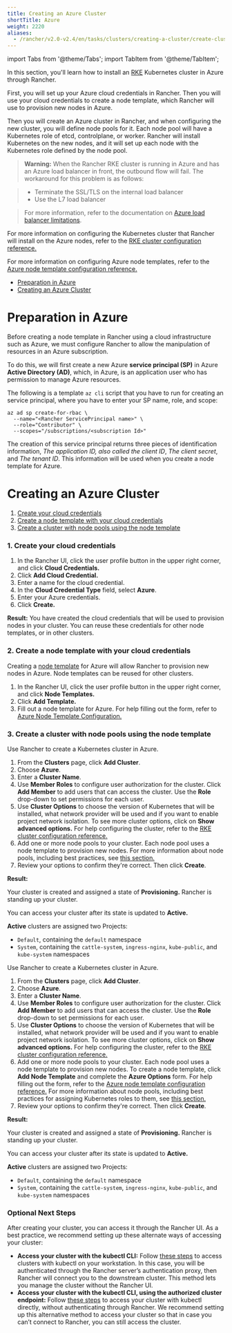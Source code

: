 ```yaml
---
title: Creating an Azure Cluster
shortTitle: Azure
weight: 2220
aliases:
  - /rancher/v2.0-v2.4/en/tasks/clusters/creating-a-cluster/create-cluster-azure/
---
```


import Tabs from '@theme/Tabs';
import TabItem from '@theme/TabItem';

In this section, you'll learn how to install an [RKE](https://rancher.com/docs/rke/latest/en/) Kubernetes cluster in Azure through Rancher.

First, you will set up your Azure cloud credentials in Rancher. Then you will use your cloud credentials to create a node template, which Rancher will use to provision new nodes in Azure.

Then you will create an Azure cluster in Rancher, and when configuring the new cluster, you will define node pools for it. Each node pool will have a Kubernetes role of etcd, controlplane, or worker. Rancher will install Kubernetes on the new nodes, and it will set up each node with the Kubernetes role defined by the node pool.

>**Warning:** When the Rancher RKE cluster is running in Azure and has an Azure load balancer in front, the outbound flow will fail. The workaround for this problem is as follows:

> - Terminate the SSL/TLS on the internal load balancer
> - Use the L7 load balancer

> For more information, refer to the documentation on [Azure load balancer limitations](https://docs.microsoft.com/en-us/azure/load-balancer/components#limitations).

For more information on configuring the Kubernetes cluster that Rancher will install on the Azure nodes, refer to the [RKE cluster configuration reference.](../../../../../reference-guides/cluster-configuration/rancher-server-configuration/rke1-cluster-configuration.md)

For more information on configuring Azure node templates, refer to the [Azure node template configuration reference.](../../../../../reference-guides/cluster-configuration/downstream-cluster-configuration/node-template-configuration/azure.md)

- [Preparation in Azure](#preparation-in-azure)
- [Creating an Azure Cluster](#creating-an-azure-cluster)

# Preparation in Azure

Before creating a node template in Rancher using a cloud infrastructure such as Azure, we must configure Rancher to allow the manipulation of resources in an Azure subscription.

To do this, we will first create a new Azure **service principal (SP)** in Azure **Active Directory (AD)**, which, in Azure, is an application user who has permission to manage Azure resources.

The following is a template `az cli` script that you have to run for creating an service principal, where you have to enter your SP name, role, and scope:

```
az ad sp create-for-rbac \
  --name="<Rancher ServicePrincipal name>" \
  --role="Contributor" \
  --scopes="/subscriptions/<subscription Id>"
```

The creation of this service principal returns three pieces of identification information, *The application ID, also called the client ID*, *The client secret*, and *The tenant ID*. This information will be used when you create a node template for Azure.

# Creating an Azure Cluster

<Tabs>
<TabItem value="Rancher v2.2.0+">

1. [Create your cloud credentials](#1-create-your-cloud-credentials)
2. [Create a node template with your cloud credentials](#2-create-a-node-template-with-your-cloud-credentials)
3. [Create a cluster with node pools using the node template](#3-create-a-cluster-with-node-pools-using-the-node-template)

### 1. Create your cloud credentials

1. In the Rancher UI, click the user profile button in the upper right corner, and click **Cloud Credentials.**
1. Click **Add Cloud Credential.**
1. Enter a name for the cloud credential.
1. In the **Cloud Credential Type** field, select **Azure**.
1. Enter your Azure credentials.
1. Click **Create.**

**Result:** You have created the cloud credentials that will be used to provision nodes in your cluster. You can reuse these credentials for other node templates, or in other clusters.

### 2. Create a node template with your cloud credentials

Creating a [node template](../../../../../pages-for-subheaders/use-new-nodes-in-an-infra-provider.md#node-templates) for Azure will allow Rancher to provision new nodes in Azure. Node templates can be reused for other clusters.

1. In the Rancher UI, click the user profile button in the upper right corner, and click **Node Templates.**
1. Click **Add Template.**
1. Fill out a node template for Azure. For help filling out the form, refer to [Azure Node Template Configuration.](../../../../../reference-guides/cluster-configuration/downstream-cluster-configuration/node-template-configuration/azure.md)

### 3. Create a cluster with node pools using the node template

Use Rancher to create a Kubernetes cluster in Azure.

1. From the **Clusters** page, click **Add Cluster**.
1. Choose **Azure**.
1. Enter a **Cluster Name**.
1. Use **Member Roles** to configure user authorization for the cluster. Click **Add Member** to add users that can access the cluster. Use the **Role** drop-down to set permissions for each user.
1. Use **Cluster Options** to choose the version of Kubernetes that will be installed, what network provider will be used and if you want to enable project network isolation. To see more cluster options, click on **Show advanced options.** For help configuring the cluster, refer to the [RKE cluster configuration reference.](../../../../../reference-guides/cluster-configuration/rancher-server-configuration/rke1-cluster-configuration.md)
1. Add one or more node pools to your cluster. Each node pool uses a node template to provision new nodes. For more information about node pools, including best practices, see [this section.](../../../../../pages-for-subheaders/use-new-nodes-in-an-infra-provider.md)
1. Review your options to confirm they're correct. Then click **Create**.

**Result:**

Your cluster is created and assigned a state of **Provisioning.** Rancher is standing up your cluster.

You can access your cluster after its state is updated to **Active.**

**Active** clusters are assigned two Projects:

- `Default`, containing the `default` namespace
- `System`, containing the `cattle-system`, `ingress-nginx`, `kube-public`, and `kube-system` namespaces

</TabItem>
<TabItem value="Rancher before v2.2.0">

Use Rancher to create a Kubernetes cluster in Azure.

1. From the **Clusters** page, click **Add Cluster**.
1. Choose **Azure**.
1. Enter a **Cluster Name**.
1. Use **Member Roles** to configure user authorization for the cluster. Click **Add Member** to add users that can access the cluster. Use the **Role** drop-down to set permissions for each user.
1. Use **Cluster Options** to choose the version of Kubernetes that will be installed, what network provider will be used and if you want to enable project network isolation. To see more cluster options, click on **Show advanced options.** For help configuring the cluster, refer to the [RKE cluster configuration reference.](../../../../../reference-guides/cluster-configuration/rancher-server-configuration/rke1-cluster-configuration.md)
1. Add one or more node pools to your cluster. Each node pool uses a node template to provision new nodes. To create a node template, click **Add Node Template** and complete the **Azure Options** form. For help filling out the form, refer to the [Azure node template configuration reference.](../../../../../reference-guides/cluster-configuration/downstream-cluster-configuration/node-template-configuration/azure.md) For more information about node pools, including best practices for assigning Kubernetes roles to them, see [this section.](../../../../../pages-for-subheaders/use-new-nodes-in-an-infra-provider.md)
1. Review your options to confirm they're correct. Then click **Create**.

**Result:**

Your cluster is created and assigned a state of **Provisioning.** Rancher is standing up your cluster.

You can access your cluster after its state is updated to **Active.**

**Active** clusters are assigned two Projects:

- `Default`, containing the `default` namespace
- `System`, containing the `cattle-system`, `ingress-nginx`, `kube-public`, and `kube-system` namespaces

</TabItem>
</Tabs>

### Optional Next Steps

After creating your cluster, you can access it through the Rancher UI. As a best practice, we recommend setting up these alternate ways of accessing your cluster:

- **Access your cluster with the kubectl CLI:** Follow [these steps](../../../../advanced-user-guides/manage-clusters/access-clusters/use-kubectl-and-kubeconfig.md#accessing-clusters-with-kubectl-on-your-workstation) to access clusters with kubectl on your workstation. In this case, you will be authenticated through the Rancher server’s authentication proxy, then Rancher will connect you to the downstream cluster. This method lets you manage the cluster without the Rancher UI.
- **Access your cluster with the kubectl CLI, using the authorized cluster endpoint:** Follow [these steps](../../../../advanced-user-guides/manage-clusters/access-clusters/use-kubectl-and-kubeconfig.md#authenticating-directly-with-a-downstream-cluster) to access your cluster with kubectl directly, without authenticating through Rancher. We recommend setting up this alternative method to access your cluster so that in case you can’t connect to Rancher, you can still access the cluster.